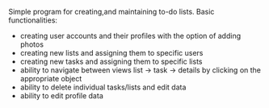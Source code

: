 Simple program for creating,and maintaining to-do lists.
Basic functionalities:
- creating user accounts and their profiles with the option of adding photos
- creating new lists and assigning them to specific users
- creating new tasks and assigning them to specific lists
- ability to navigate between views list -> task -> details by clicking on the appropriate object
- ability to delete individual tasks/lists and edit data
- ability to edit profile data